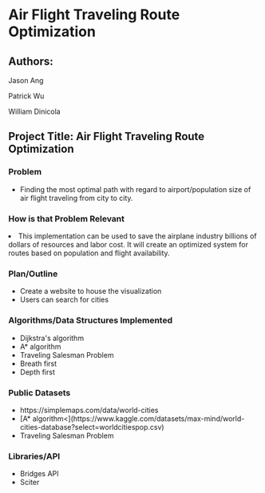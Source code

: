# Air Flight Traveling Route Optimization


## Authors:

Jason Ang

Patrick Wu

William Dinicola


## Project Title: Air Flight Traveling Route Optimization

### Problem
<ul>
  <li>Finding the most optimal path with regard to airport/population size of air flight traveling from city to city.</li>
</ul>

### How is that Problem Relevant
<li>This implementation can be used to save the airplane industry billions of dollars of resources and labor cost. It will create an optimized system for routes based on population and flight availability.</li>

### Plan/Outline
<ul>
<li>Create a website to house the visualization</li>
  <li>Users can search for cities</li>
</ul>

### Algorithms/Data Structures Implemented
<ul>
<li>Dijkstra's algorithm</li>
  <li>A* algorithm</li>
  <li>Traveling Salesman Problem</li>
  <li>Breath first</li>
  <li>Depth first</li>
</ul>

### Public Datasets
<ul>
<li>https://simplemaps.com/data/world-cities</li>
  <li>[A* algorithm<](https://www.kaggle.com/datasets/max-mind/world-cities-database?select=worldcitiespop.csv)</li>
  <li>Traveling Salesman Problem</li>
</ul>

### Libraries/API
<ul>
<li>Bridges API</li>
  <li>Sciter</li>
</ul>



